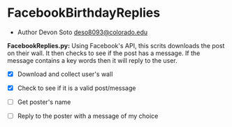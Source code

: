 # FacebookBirthdayReplies


* Author
Devon Soto
deso8093@colorado.edu


**FacebookReplies.py:** Using Facebook's API, this scrits downloads the post on their wall. It then checks to see if the post has a message. If the message contains a key words then it will reply to the user. 

- [x] Download and collect user's wall 
- [x] Check to see if it is a valid post/message
- [ ] Get poster's name 
- [ ] Reply to the poster with a message of my choice

